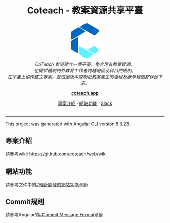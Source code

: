 <h1 align="center">Coteach - 教案資源共享平臺</h1>

<p align="center">
  <img src="src/assets/android-chrome-192x192.png" alt="coteach-logo" width="120px" height="120px"/>
  <br>
    <i>CoTeach 希望建立一個平臺，整合現有教案資源，
      <br>也提供體制內外教育工作者跨越地區及科目的限制，
      <br>在平臺上協作建立教案，並透過版本控制把教案產生的過程及教學經驗都保留下來。</i>
  <br>
</p>

<p align="center">
  <a href="https://coteach.app"><strong>coteach.app</strong></a>
  <br>
</p>


<p align="center">
  <a href="https://github.com/coteach/web/wiki/專案介紹">專案介紹</a>
  ·
  <a href="https://github.com/coteach/web/wiki/預計開發的網站功能">網站功能</a>
  ·
  <a href="https://app.slack.com/client/T02G2SXKM/C01D21G7F0E">Slack</a>
  <br>
  <br>
</p>

<hr>

This project was generated with [Angular CLI](https://github.com/angular/angular-cli) version 8.3.23.

## 專案介紹
請參考wiki: https://github.com/coteach/web/wiki

## 網站功能
請參考文件中的[#預計開發的網站功能](https://github.com/lessionplanhub/web/wiki/%E9%A0%90%E8%A8%88%E9%96%8B%E7%99%BC%E7%9A%84%E7%B6%B2%E7%AB%99%E5%8A%9F%E8%83%BD)章節

## Commit規則
請參考Angular的[#Commit Message Format](https://github.com/angular/angular/blob/master/CONTRIBUTING.md#commit)章節
